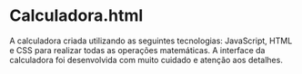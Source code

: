 # Calculadora.html

A calculadora criada utilizando as seguintes tecnologias: JavaScript, HTML e CSS para realizar 
todas as operações matemáticas. A interface da calculadora foi desenvolvida com muito cuidado e atenção aos detalhes.
